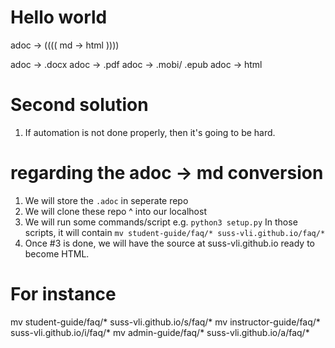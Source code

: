 # Hello world


adoc -> (((( md ->  html ))))

adoc -> .docx 
adoc -> .pdf
adoc -> .mobi/ .epub 
adoc -> html


# Second solution

1. If automation is not done properly, then it's going to be hard. 
# regarding the adoc -> md conversion

1. We will store the `.adoc` in seperate repo
2. We will clone these repo ^ into our localhost
3. We will run some commands/script e.g. `python3 setup.py`
In those scripts, it will contain `mv student-guide/faq/* suss-vli.github.io/faq/*`
4. Once #3 is done, we will have the source at suss-vli.github.io ready to become HTML. 
# For instance
mv student-guide/faq/* suss-vli.github.io/s/faq/*
mv instructor-guide/faq/* suss-vli.github.io/i/faq/*
mv admin-guide/faq/* suss-vli.github.io/a/faq/*